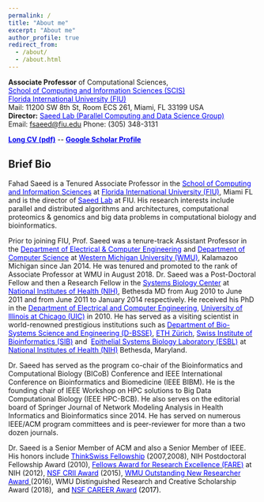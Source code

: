 ```yaml
---
permalink: /
title: "About me"
excerpt: "About me"
author_profile: true
redirect_from: 
  - /about/
  - /about.html
---
```


**Associate Professor** of Computational Sciences,\
<a href="https://www.cis.fiu.edu/" target="_blank" style="color:#0000EE;">School of Computing and Information Sciences (SCIS)</a> \
<a href="https://www.fiu.edu/" target="_blank" style="color:#0000EE;">Florida International University (FIU) </a> \
Mail: 11200 SW 8th St, Room ECS 261, Miami, FL 33199 USA\
**Director:** <a href="https://saeedlab.cis.fiu.edu/" target="_blank" style="color:#0000EE;">Saeed Lab (Parallel Computing and Data Science Group)</a>  \
Email: <fsaeed@fiu.edu> Phone: (305) 348-3131

<a href="https://users.cs.fiu.edu/~fsaeed/CV/CV_Saeed.pdf" target="_blank" style="color:#0000EE;">**Long CV (pdf)**</a> --
<a href="https://scholar.google.com/citations?user=IPXv-GQAAAAJ&hl=en" target="_blank" style="color:#0000EE;">**Google Scholar Profile**</a>

<!--<a href="https://prof-s.github.io/files/paper1.pdf" target="_blank" style="color:#0000EE;">**This is a test**</a> -->


## Brief Bio
Fahad Saeed is a Tenured Associate Professor in the <span style="background-color:transparent;text-align:left;font-size:10pt"> </span><a href="https://www.cis.fiu.edu/" style="background-color:transparent"><font color="#0000ff">School of Computing and Information Sciences</font></a><span style="background-color:transparent"> at </span><a href="https://www.fiu.edu/" style="background-color:transparent"><font color="#0000ff">Florida International University (FIU)</font></a><span style="background-color:transparent">, Miami FL and is the director of </span><a href="https://saeedlab.cis.fiu.edu" style="background-color:transparent" target="_blank"><font color="#0000ff">Saeed Lab</font></a><span style="background-color:transparent"><font color="#0000ff"> </font>at FIU. His research interests include parallel and distributed algorithms and architectures, computational proteomics &amp; genomics and big data problems in computational biology and bioinformatics.
  
Prior to joining FIU, Prof. Saeed was a tenure-track Assistant Professor in the <a href="https://wmich.edu/ece/"><font color="#0000ff">Department of Electrical &amp; Computer Engineering</font></a> and <a href="http://wmich.edu/cs/"><font color="#0000ff">Department of Computer Science</font></a> at <a href="http://wmich.edu/"><font color="#0000ff">Western Michigan University (WMU)</font></a>, Kalamazoo Michigan since Jan 2014. He was tenured and promoted to the rank of Associate Professor at WMU in August 2018. Dr. Saeed was a Post-Doctoral Fellow and then a Research Fellow in the <a href="https://esbl.nhlbi.nih.gov/" target="_blank"><font color="#0000ff">Systems Biology Center</font></a> at <a href="https://www.nih.gov/" target="_blank"><font color="#0000ff">National Institutes of Health (NIH)</font></a>, Bethesda MD from Aug 2010 to June 2011 and from June 2011 to January 2014 respectively. He received his PhD in the <a href="https://www.ece.uic.edu/" target="_blank"><font color="#0000ff">Department of Electrical and Computer Engineering</font></a>, <a href="http://www.uic.edu/uic/"><font color="#0000ff">University of Illinois at Chicago (UIC)</font></a> in 2010. He has served as a visiting scientist in world-renowned prestigious institutions such as <a href="http://www.bsse.ethz.ch/"><font color="#0000ff">Department of Bio-Systems Science and Engineering (D-BSSE)</font></a>, <a href="http://www.ethz.ch/index_EN"><font color="#0000ff">ETH Zürich</font></a>, <a href="http://www.isb-sib.ch/"><font color="#0000ff">Swiss Institute of Bioinformatics (SIB)</font></a> and &nbsp;<a href="https://esbl.nhlbi.nih.gov/"><font color="#0000ff">Epithelial Systems Biology Laboratory (ESBL)</font></a> at <a href="http://www.nih.gov/"><font color="#0000ff">National Institutes of Health (NIH)</font></a> Bethesda, Maryland. 

Dr. Saeed has served as the program co-chair of the Bioinformatics and Computational Biology (BICoB) Conference and IEEE International Conference on Bioinformatics and Biomedicine (IEEE BIBM). He is the founding chair of IEEE Workshop on HPC solutions to Big Data Computational Biology (IEEE HPC-BCB). He also serves on the editorial board of Springer Journal of Network Modeling Analysis in Health Informatics and Bioinformatics since 2014. He has served on numerous IEEE/ACM program committees and is peer-reviewer for more than a two dozen journals. 

Dr. Saeed is a Senior Member of ACM and also a Senior Member of IEEE. His honors include <a href="http://thinkswiss.tumblr.com/"><font color="#0000ff">ThinkSwiss Fellowship</font></a> (2007,2008), NIH Postdoctoral Fellowship Award (2010), <a href="https://www.training.nih.gov/felcom/fare"><font color="#0000ff">Fellows Award for Research Excellence (FARE)</font></a> at NIH (2012), <a href="https://www.nsf.gov/funding/pgm_summ.jsp?pims_id=504952"><font color="#0000ff">NSF CRII Award</font></a> (2015), <a href="https://wmich.edu/engineer/outstanding-past"><font color="#0000ff">WMU Outstanding New Researcher Award</font></a><a href="https://wmich.edu/engineer/outstanding-past" style="color:rgb(0,0,0)"> </a>(2016), WMU Distinguished Research and Creative Scholarship Award (2018),&nbsp; <span style="color:rgb(0,0,0);background-color:transparent">and </span><a href="https://www.nsf.gov/funding/pgm_summ.jsp?pims_id=503214" style="background-color:transparent"><font color="#0000ff">NSF CAREER Award</font></a><span style="color:rgb(0,0,0);background-color:transparent"> (2017).
